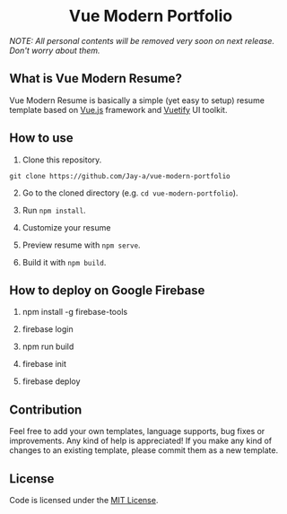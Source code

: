 <h1 align="center">
  <br>
  
  <br>
  Vue Modern Portfolio
  <br>
</h1>

_NOTE: All personal contents will be removed very soon on next release. Don't worry about them._

## What is Vue Modern Resume?

Vue Modern Resume is basically a simple (yet easy to setup) resume template based on <a href="https://vuejs.org/">Vue.js</a> framework and <a href="https://vuetifyjs.com/">Vuetify</a> UI toolkit.

## How to use

1. Clone this repository.

```
git clone https://github.com/Jay-a/vue-modern-portfolio
```

2. Go to the cloned directory (e.g. `cd vue-modern-portfolio`).

3. Run `npm install`.

4. Customize your resume

5. Preview resume with `npm serve`.

6. Build it with `npm build`.

## How to deploy on Google Firebase

<!-- If firebase doesn't exist -->

1. npm install -g firebase-tools

<!-- If no login to the firebase CLI -->

2. firebase login

3. npm run build

<!-- For a new app w/o firebase init -->

4. firebase init

5. firebase deploy

## Contribution

Feel free to add your own templates, language supports, bug fixes or improvements. Any kind of help is appreciated! If you make any kind of changes to an existing template, please commit them as a new template.

## License

Code is licensed under the [MIT License](LICENSE).
